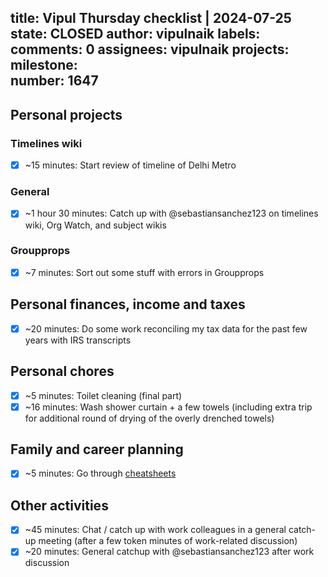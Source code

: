 title:	Vipul Thursday checklist | 2024-07-25
state:	CLOSED
author:	vipulnaik
labels:	
comments:	0
assignees:	vipulnaik
projects:	
milestone:	
number:	1647
--
## Personal projects

### Timelines wiki

- [x] ~15 minutes: Start review of timeline of Delhi Metro

### General

- [x] ~1 hour 30 minutes: Catch up with @sebastiansanchez123 on timelines wiki, Org Watch, and subject wikis

### Groupprops

- [x] ~7 minutes: Sort out some stuff with errors in Groupprops

## Personal finances, income and taxes

- [x] ~20 minutes: Do some work reconciling my tax data for the past few years with IRS transcripts

## Personal chores

- [x] ~5 minutes: Toilet cleaning (final part)
- [x] ~16 minutes: Wash shower curtain + a few towels (including extra trip for additional round of drying of the overly drenched towels)

## Family and career planning

- [x] ~5 minutes: Go through [cheatsheets](https://github.com/vipulnaik/working-drafts/blob/master/programming-notes/scala-javascript-python-comparison-cheatsheets.md)

## Other activities

- [x] ~45 minutes: Chat / catch up with work colleagues in a general catch-up meeting (after a few token minutes of work-related discussion)
- [x] ~20 minutes: General catchup with @sebastiansanchez123 after work discussion
